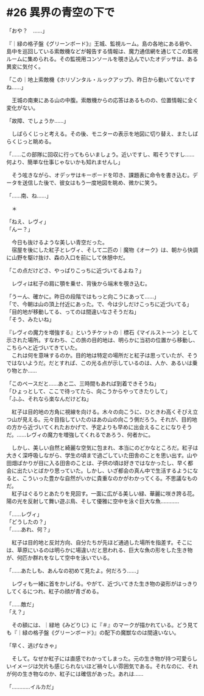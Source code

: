 # #26 異界の青空の下で

「おや？　……」

『｜緑の格子盤《グリーンボード》』王城、監視ルーム。島の各地にある砦や、島中を巡回している索敵機などが報告する情報は、魔力通信網を通じてこの監視ルームに集められる。その監視用コンソールを覗き込んでいたオデッサは、ある異変に気付く。

「この｜地上索敵機《ホリゾンタル・ルックアップ》、昨日から動いてないですね……」

　王城の南東にある山の中腹。索敵機からの応答はあるものの、位置情報に全く変化がない。

「故障、でしょうか……」

　しばらくじっと考える。その後、モニターの表示を地図に切り替え、またしばらくじっと眺める。

「……この部隊に回収に行ってもらいましょう。近いですし、暇そうですし……何より、簡単な仕事じゃないかも知れませんし」

　そう呟きながら、オデッサはキーボードを叩き、課題表に命令を書き込む。データを送信した後で、彼女はもう一度地図を眺め、微かに笑う。

「……南、ね……」

　＊

「ねえ、レヴィ」  
「んー？」

　今日も抜けるような美しい青空だった。  
　宿屋を後にした紅子とレヴィ、そして二匹の｜魔物《オーク》は、朝から快調に山野を駆け抜け、森の入口を前にして休憩中だ。

「この点だけどさ、やっぱりこっちに近づいてるよね？」

　レヴィは紅子の肩に顎を乗せ、背後から端末を覗き込む。

「うーん、確かに。昨日の段階ではもっと向こうにあって……」  
「で、今朝は山の頂上付近にあった。で、今は少しだけこっちに近づいてる」  
「目的地が移動してる、ってのは間違いなさそうだね」  
「そう、みたいね」

『レヴィの魔力を増強する』というチケットの｜標石《マイルストーン》として示された場所。すなわち、この旅の目的地は、明らかに当初の位置から移動し、こちらへと近づいてきていた。  
　これは何を意味するのか。目的地は特定の場所だと紅子は思っていたが、そうではないようだ。だとすれば、この光る点が示しているのは、人か、あるいは乗り物とか……

「このペースだと……あと二、三時間もあれば到着できそうね」  
「ひょっとして、ここで待ってたら、向こうからやってきたりして」  
「ふふ、それなら楽なんだけどね」

　紅子は目的地の方角に視線を向ける。木々の向こうに、ひときわ高くそびえ立つ山が見える。元々目指していたのはあの山の向こう側だろう。それが、目的地の方から近づいてくれたおかげで、予定よりも早めに出会えることになりそうだ。……レヴィの魔力を増強してくれるであろう、何者かに。

　しかし、美しい自然と綺麗な空気に包まれ、本当にのどかなところだ。紅子は大きく深呼吸しながら、学生の頃まで過ごしていた田舎のことを思い出す。山や田畑ばかりが目に入る田舎のことは、子供の頃は好きではなかったし、早く都会に出たいとばかり思っていた。しかし、いざ都会の真ん中で生活するようになると、こういった豊かな自然がいかに貴重なのかがわかってくる。不思議なものだ。  
　紅子はぐるりとあたりを見回す。一面に広がる美しい緑、華麗に咲き誇る花。陽の光を反射して舞い遊ぶ鳥、そして優雅に空中を泳ぐ巨大な魚…………

「……レヴィ」  
「どうしたの？」  
「……あれ、何？」

　紅子は目的地と反対方向、自分たちが先ほど通過した場所を指差す。そこには、草原にいるのは明らかに場違いだと思われる、巨大な魚の形をした生き物が、何匹か群れをなして空中を泳いでいる。

「……あたしも、あんなの初めて見たよ。何だろう……」

　レヴィも一緒に首をかしげる。やがて、近づいてきた生き物の姿形がはっきりしてくるにつれ、紅子の顔が青ざめる。

「……敵だ」  
「え？」

　その額には、｜緑地《みどりじ》に『＃』のマークが描かれている。どう見ても『｜緑の格子盤《グリーンボード》』の配下の魔獣なのは間違いない。

「早く、逃げなきゃ」

　そして。なぜか紅子には直感でわかってしまった。元の生き物が持つ可愛らしいイメージは欠片も感じられないほど禍々しい雰囲気である。それなのに、それが何の生き物なのか、紅子には確信があった。あれは……

「…………イルカだ」
